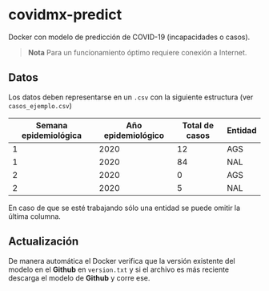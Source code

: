# covidmx-predict

Docker con modelo de predicción de COVID-19 (incapacidades o casos). 

> **Nota** Para un funcionamiento óptimo requiere conexión a Internet.

## Datos

Los datos deben representarse en un `.csv` con la siguiente estructura (ver `casos_ejemplo.csv`)

| Semana epidemiológica | Año epidemiológico | Total de casos | Entidad |
|-----------------------|--------------------|----------------|---------|
|         1             |         2020       |       12       |  AGS    |
|         1             |         2020       |       84       |  NAL    |
|         2             |         2020       |       0        |  AGS    |
|         2             |         2020       |       5        |  NAL    |

En caso de que se esté trabajando sólo una entidad se puede omitir la última columna. 

## Actualización

De manera automática el Docker verifica que la versión existente del modelo en el **Github** en `version.txt` y si el archivo es más reciente descarga el modelo de **Github** y corre ese. 
